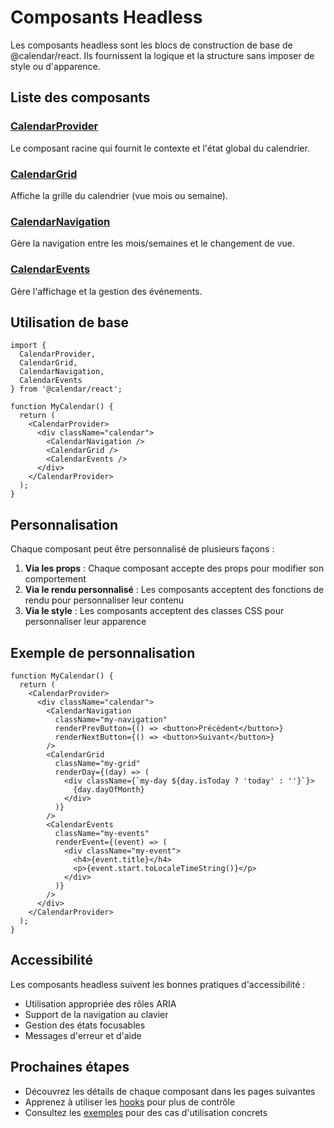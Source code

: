 # Composants Headless

Les composants headless sont les blocs de construction de base de @calendar/react. Ils fournissent la logique et la structure sans imposer de style ou d'apparence.

## Liste des composants

### [CalendarProvider](./CalendarProvider.md)
Le composant racine qui fournit le contexte et l'état global du calendrier.

### [CalendarGrid](./CalendarGrid.md)
Affiche la grille du calendrier (vue mois ou semaine).

### [CalendarNavigation](./CalendarNavigation.md)
Gère la navigation entre les mois/semaines et le changement de vue.

### [CalendarEvents](./CalendarEvents.md)
Gère l'affichage et la gestion des événements.

## Utilisation de base

```tsx
import { 
  CalendarProvider, 
  CalendarGrid, 
  CalendarNavigation, 
  CalendarEvents 
} from '@calendar/react';

function MyCalendar() {
  return (
    <CalendarProvider>
      <div className="calendar">
        <CalendarNavigation />
        <CalendarGrid />
        <CalendarEvents />
      </div>
    </CalendarProvider>
  );
}
```

## Personnalisation

Chaque composant peut être personnalisé de plusieurs façons :

1. **Via les props** : Chaque composant accepte des props pour modifier son comportement
2. **Via le rendu personnalisé** : Les composants acceptent des fonctions de rendu pour personnaliser leur contenu
3. **Via le style** : Les composants acceptent des classes CSS pour personnaliser leur apparence

## Exemple de personnalisation

```tsx
function MyCalendar() {
  return (
    <CalendarProvider>
      <div className="calendar">
        <CalendarNavigation 
          className="my-navigation"
          renderPrevButton={() => <button>Précédent</button>}
          renderNextButton={() => <button>Suivant</button>}
        />
        <CalendarGrid 
          className="my-grid"
          renderDay={(day) => (
            <div className={`my-day ${day.isToday ? 'today' : ''}`}>
              {day.dayOfMonth}
            </div>
          )}
        />
        <CalendarEvents 
          className="my-events"
          renderEvent={(event) => (
            <div className="my-event">
              <h4>{event.title}</h4>
              <p>{event.start.toLocaleTimeString()}</p>
            </div>
          )}
        />
      </div>
    </CalendarProvider>
  );
}
```

## Accessibilité

Les composants headless suivent les bonnes pratiques d'accessibilité :

- Utilisation appropriée des rôles ARIA
- Support de la navigation au clavier
- Gestion des états focusables
- Messages d'erreur et d'aide

## Prochaines étapes

- Découvrez les détails de chaque composant dans les pages suivantes
- Apprenez à utiliser les [hooks](./hooks/README.md) pour plus de contrôle
- Consultez les [exemples](./examples/README.md) pour des cas d'utilisation concrets 